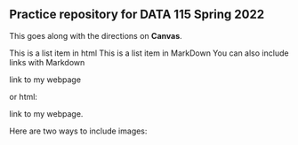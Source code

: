 ## Practice repository for DATA 115 Spring 2022

This goes along with the directions on **Canvas**.

This is a list item in html
This is a list item in MarkDown
You can also include links with Markdown

link to my webpage

or html:

link to my webpage.

Here are two ways to include images:
